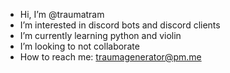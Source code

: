 - Hi, I’m @traumatram
- I’m interested in discord bots and discord clients
- I’m currently learning python and violin
- I’m looking to not collaborate
- How to reach me: traumagenerator@pm.me
